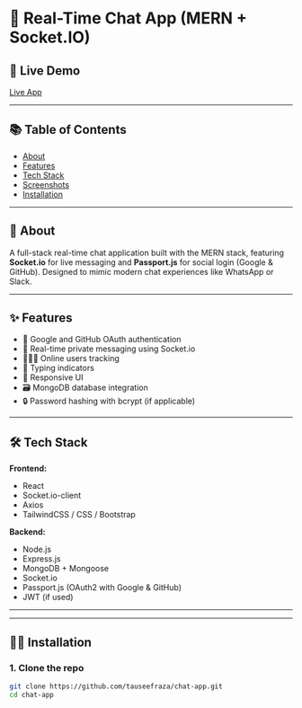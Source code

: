 # 💬 Real-Time Chat App (MERN + Socket.IO)


## 🚀 Live Demo

[Live App](https://your-deployment-link.com)

---

## 📚 Table of Contents

- [About](#about)
- [Features](#features)
- [Tech Stack](#tech-stack)
- [Screenshots](#screenshots)
- [Installation](#installation)


---

## 📖 About

A full-stack real-time chat application built with the MERN stack, featuring **Socket.io** for live messaging and **Passport.js** for social login (Google & GitHub). Designed to mimic modern chat experiences like WhatsApp or Slack.

---

## ✨ Features

- 🔐 Google and GitHub OAuth authentication
- 💬 Real-time private messaging using Socket.io
- 🧑‍🤝‍🧑 Online users tracking
- 🔔 Typing indicators
- 📱 Responsive UI
- 🗃️ MongoDB database integration
- 🔒 Password hashing with bcrypt (if applicable)

---

## 🛠️ Tech Stack

**Frontend:**
- React
- Socket.io-client
- Axios
- TailwindCSS / CSS / Bootstrap

**Backend:**
- Node.js
- Express.js
- MongoDB + Mongoose
- Socket.io
- Passport.js (OAuth2 with Google & GitHub)
- JWT (if used)

---


---

## 🧑‍💻 Installation

### 1. Clone the repo

```bash
git clone https://github.com/tauseefraza/chat-app.git
cd chat-app
